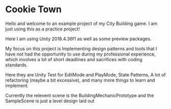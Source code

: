 # Cookie Town


Hello and welcome to an example project of my City Building game. I am just using this as a practice project!

Here I am using Unity 2018.4.36f1 as well as some preview packages.

My focus on this project is Implementing design patterns and tools that I have not had the opportunity to use during my professional experience, which involves a lot of short deadlines and sacrifices with coding standards.

Here they are Unity Test for EditMode and PlayMode, State Patterns, A lot of refactoring (maybe a bit excessive), and many more things to learn and implement.

Currently the relevent scene is the BuildingMechanicPrototype and the SampleScene is just a level design laid out

